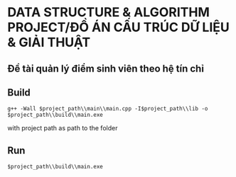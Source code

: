 # DATA STRUCTURE & ALGORITHM PROJECT/ĐỒ ÁN CẤU TRÚC DỮ LIỆU & GIẢI THUẬT

## Đề tài quản lý điểm sinh viên theo hệ tín chỉ

## Build

```
g++ -Wall $project_path\\main\\main.cpp -I$project_path\\lib -o $project_path\\build\\main.exe
```

with project path as path to the folder

## Run

```
$project_path\\build\\main.exe
```

